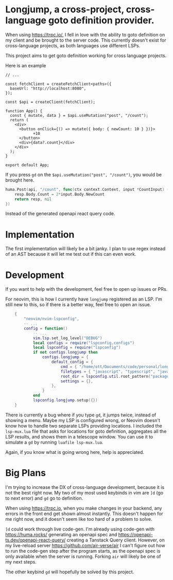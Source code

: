 # Longjump, a cross-project, cross-language goto definition provider.

When using <https://trpc.io/>, I fell in love with the ability to goto definition on my client and be brought to the server code.
This currently doesn't exist for cross-language projects, as both languages use different LSPs.

This project aims to get goto definition working for cross language projects.

Here is an example

```tsx
// ...

const fetchClient = createFetchClient<paths>({
  baseUrl: "http://localhost:8080",
});

const $api = createClient(fetchClient);

function App() {
  const { mutate, data } = $api.useMutation("post", "/count");
  return (
    <div>
      <button onClick={() => mutate({ body: { newCount: 10 } })}>
            +10
      </button>
      <div>{data?.count}</div>
    </div>
  );
}

export default App;
```

If you press `gd` on the `$api.useMutation("post", "/count")`, you would be brought here.

```go
huma.Post(api, "/count", func(ctx context.Context, input *CountInput) (*CountOutput, error) {
    resp.Body.Count = 2*input.Body.NewCount
    return resp, nil
})
```

Instead of the generated openapi react query code.

# Implementation

The first implementation will likely be a bit janky. I plan to use regex instead of an AST because it will let me test out if this can even work.

# Development

If you want to help with the development, feel free to open up issues or PRs.

For neovim, this is how I currently have `longjump` registered as an LSP. I'm still new to this, so if there is a better way, feel free to open an issue.

```lua
	{
		"neovim/nvim-lspconfig",
        -- ...
		config = function()
            -- ...
			vim.lsp.set_log_level("DEBUG")
			local configs = require("lspconfig.configs")
			local lspconfig = require("lspconfig")
			if not configs.longjump then
				configs.longjump = {
					default_config = {
						cmd = { "/home/ott/Documents/code/personal/longjump/target/debug/longjump" },
						filetypes = { "javascript", "typescript", "javascriptreact", "typescriptreact", "go" },
						root_dir = lspconfig.util.root_pattern("package.json"),
						settings = {},
					},
				}
			end
			lspconfig.longjump.setup({})
	}
```

There is currently a bug where if you type `gd`, it jumps twice, instead of showing a menu. Maybe my LSP is configured wrong, or Neovim doesn't know how to handle two separate LSPs providing locations. I included the `lsp-mux.lua` file that asks for locations for goto definition, aggregates all the LSP results, and shows them in a telescope window. You can use it to simulate a `gd` by running `luafile lsp-mux.lua`.

Again, if you know what is going wrong here, help is appreciated.

# Big Plans

I'm trying to increase the DX of cross-language development, because it is not the best right now.
My two of my most used keybinds in vim are `]d` (go to next error) and `gd` go to definition. 

When using <https://trpc.io>, when you make changes in your backend, any errors in the front end get shown almost instantly.
This doesn't happen for me right now, and it doesn't seem like too hard of a problem to solve.

`]d` could work through live code-gen. I'm already using code-gen with <https://huma.rocks/> generating an openapi spec and <https://openapi-ts.dev/openapi-react-query/> creating a Tanstack Query client. However, on my live-reload server <https://github.com/air-verse/air> I can't figure out how to run the code-gen step after the program starts, as the openapi spec is only available when the server is running. Forking `air` will likely be one of my next steps.

The other keybind `gd` will hopefully be solved by this project.
